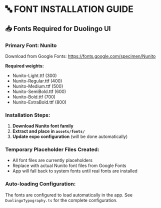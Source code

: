 # 🔤 FONT INSTALLATION GUIDE

## 📥 Fonts Required for Duolingo UI

### Primary Font: Nunito
Download from Google Fonts: https://fonts.google.com/specimen/Nunito

**Required weights:**
- Nunito-Light.ttf (300)
- Nunito-Regular.ttf (400) 
- Nunito-Medium.ttf (500)
- Nunito-SemiBold.ttf (600)
- Nunito-Bold.ttf (700)
- Nunito-ExtraBold.ttf (800)

### Installation Steps:

1. **Download Nunito font family**
2. **Extract and place in `assets/fonts/`**
3. **Update expo configuration** (will be done automatically)

### Temporary Placeholder Files Created:
- All font files are currently placeholders
- Replace with actual Nunito font files from Google Fonts
- App will fall back to system fonts until real fonts are installed

### Auto-loading Configuration:
The fonts are configured to load automatically in the app.
See `DuolingoTypography.ts` for the complete configuration.
